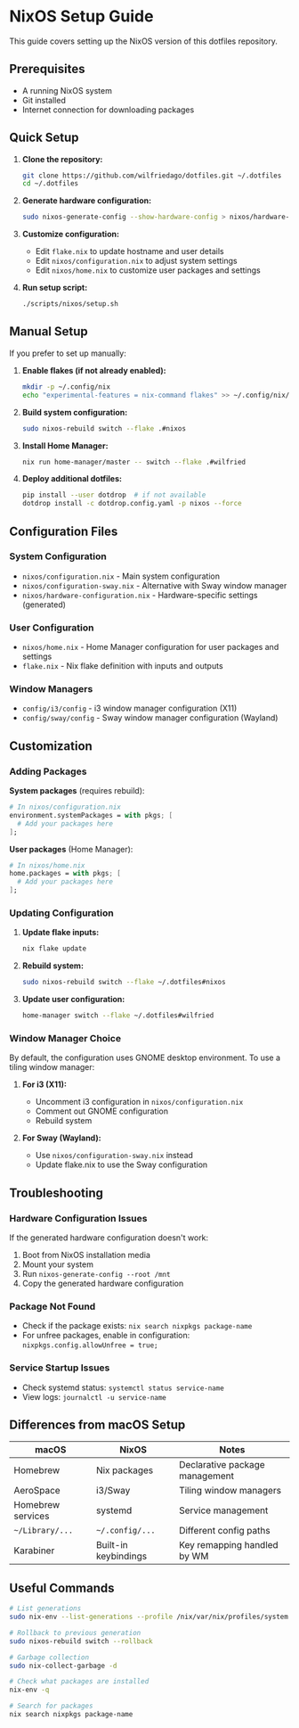 # NixOS Setup Guide

This guide covers setting up the NixOS version of this dotfiles repository.

## Prerequisites

- A running NixOS system
- Git installed
- Internet connection for downloading packages

## Quick Setup

1. **Clone the repository:**
   ```bash
   git clone https://github.com/wilfriedago/dotfiles.git ~/.dotfiles
   cd ~/.dotfiles
   ```

2. **Generate hardware configuration:**
   ```bash
   sudo nixos-generate-config --show-hardware-config > nixos/hardware-configuration.nix
   ```

3. **Customize configuration:**
   - Edit `flake.nix` to update hostname and user details
   - Edit `nixos/configuration.nix` to adjust system settings
   - Edit `nixos/home.nix` to customize user packages and settings

4. **Run setup script:**
   ```bash
   ./scripts/nixos/setup.sh
   ```

## Manual Setup

If you prefer to set up manually:

1. **Enable flakes (if not already enabled):**
   ```bash
   mkdir -p ~/.config/nix
   echo "experimental-features = nix-command flakes" >> ~/.config/nix/nix.conf
   ```

2. **Build system configuration:**
   ```bash
   sudo nixos-rebuild switch --flake .#nixos
   ```

3. **Install Home Manager:**
   ```bash
   nix run home-manager/master -- switch --flake .#wilfried
   ```

4. **Deploy additional dotfiles:**
   ```bash
   pip install --user dotdrop  # if not available
   dotdrop install -c dotdrop.config.yaml -p nixos --force
   ```

## Configuration Files

### System Configuration
- `nixos/configuration.nix` - Main system configuration
- `nixos/configuration-sway.nix` - Alternative with Sway window manager
- `nixos/hardware-configuration.nix` - Hardware-specific settings (generated)

### User Configuration
- `nixos/home.nix` - Home Manager configuration for user packages and settings
- `flake.nix` - Nix flake definition with inputs and outputs

### Window Managers
- `config/i3/config` - i3 window manager configuration (X11)
- `config/sway/config` - Sway window manager configuration (Wayland)

## Customization

### Adding Packages

**System packages** (requires rebuild):
```nix
# In nixos/configuration.nix
environment.systemPackages = with pkgs; [
  # Add your packages here
];
```

**User packages** (Home Manager):
```nix
# In nixos/home.nix
home.packages = with pkgs; [
  # Add your packages here
];
```

### Updating Configuration

1. **Update flake inputs:**
   ```bash
   nix flake update
   ```

2. **Rebuild system:**
   ```bash
   sudo nixos-rebuild switch --flake ~/.dotfiles#nixos
   ```

3. **Update user configuration:**
   ```bash
   home-manager switch --flake ~/.dotfiles#wilfried
   ```

### Window Manager Choice

By default, the configuration uses GNOME desktop environment. To use a tiling window manager:

1. **For i3 (X11):**
   - Uncomment i3 configuration in `nixos/configuration.nix`
   - Comment out GNOME configuration
   - Rebuild system

2. **For Sway (Wayland):**
   - Use `nixos/configuration-sway.nix` instead
   - Update flake.nix to use the Sway configuration

## Troubleshooting

### Hardware Configuration Issues
If the generated hardware configuration doesn't work:
1. Boot from NixOS installation media
2. Mount your system
3. Run `nixos-generate-config --root /mnt`
4. Copy the generated hardware configuration

### Package Not Found
- Check if the package exists: `nix search nixpkgs package-name`
- For unfree packages, enable in configuration: `nixpkgs.config.allowUnfree = true;`

### Service Startup Issues
- Check systemd status: `systemctl status service-name`
- View logs: `journalctl -u service-name`

## Differences from macOS Setup

| macOS | NixOS | Notes |
|-------|-------|-------|
| Homebrew | Nix packages | Declarative package management |
| AeroSpace | i3/Sway | Tiling window managers |
| Homebrew services | systemd | Service management |
| `~/Library/...` | `~/.config/...` | Different config paths |
| Karabiner | Built-in keybindings | Key remapping handled by WM |

## Useful Commands

```bash
# List generations
sudo nix-env --list-generations --profile /nix/var/nix/profiles/system

# Rollback to previous generation
sudo nixos-rebuild switch --rollback

# Garbage collection
sudo nix-collect-garbage -d

# Check what packages are installed
nix-env -q

# Search for packages
nix search nixpkgs package-name
```